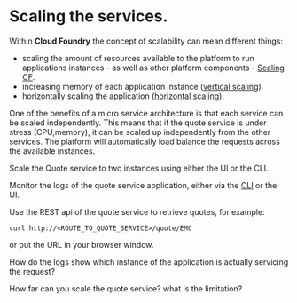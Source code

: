 # Scaling the services.
Within **Cloud Foundry** the concept of scalability can mean different things:
- scaling the amount of resources available to the platform to run applications instances - as well as other platform components - [Scaling CF](http://docs.pivotal.io/pivotalcf/concepts/high-availability.html).
- increasing memory of each application instance ([vertical scaling](http://docs.pivotal.io/pivotalcf/devguide/deploy-apps/cf-scale.html#vertical)).
- horizontally scaling the application ([horizontal scaling](http://docs.pivotal.io/pivotalcf/devguide/deploy-apps/cf-scale.html#horizontal)).

One of the benefits of a micro service architecture is that each service can be scaled independently. This means that if the quote service is under stress (CPU,memory), it can be scaled up independently from the other services. The platform will automatically load balance the requests across the available instances.

Scale the Quote service to two instances using either the UI or the CLI.

Monitor the logs of the quote service application, either via the [CLI](http://docs.pivotal.io/pivotalcf/devguide/deploy-apps/streaming-logs.html#view) or the UI.

Use the REST api of the quote service to retrieve quotes, for example:

`curl http://<ROUTE_TO_QUOTE_SERVICE>/quote/EMC`

or put the URL in your browser window.

How do the logs show which instance of the application is actually servicing the request?

How far can you scale the quote service? what is the limitation?

